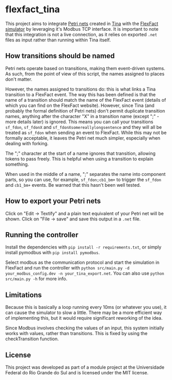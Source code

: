 # flexfact_tina

This project aims to integrate [Petri nets](https://en.wikipedia.org/wiki/Petri_net) created in [Tina](http://projects.laas.fr/tina) with the [FlexFact simulator](https://fgdes.tf.fau.de/flexfact.html) by leveraging it's Modbus TCP interface. It is important to note that this integration is not a live connection, as it relies on exported `.net` files as input rather than running within Tina itself.

## How transitions should be named

Petri nets operate based on transitions, making them event-driven systems. As such, from the point of view of this script, the names assigned to places don't matter.

However, the names assigned to transitions do: this is what links a Tina transition to a FlexFact event. The way this has been defined is that the name of a transition should match the name of the FlexFact event (details of which you can find on the FlexFact website). However, since Tina (and probably the formal definition of Petri nets) don't permit duplicate transition names, anything after the character "X" in a transition name (except ";" - more details later) is ignored. This means you can call your transitions `sf_fdon`, `sf_fdonX` and `sf_fdonXsomereallylongsentence` and they will all be treated as `sf_fdon` when sending an event to FlexFact. While this may not be formally acceptable, it leaves the Petri net much simpler, especially when dealing with forking.

The ";" character at the start of a name ignores that transition, allowing tokens to pass freely. This is helpful when using a transition to explain something.

When used in the middle of a name, ";" separates the name into component parts, so you can use, for example, `sf_fdon;cb1_bm+` to trigger the `sf_fdon` and `cb1_bm+` events. Be warned that this hasn't been well tested.

## How to export your Petri nets

Click on "Edit &rarr; Textify" and a plain text equivalent of your Petri net will be shown. Click on "File &rarr; save" and save this output in a `.net` file.

## Running the controller

Install the dependencies with `pip install -r requirements.txt`, or simply install pymodbus with `pip install pymodbus`.

Select modbus as the communication protocol and start the simulation in FlexFact and run the controller with `python src/main.py -d your_modbus_config.dev -n your_tina_export.net`. You can also use `python src/main.py -h` for more info.

## Limitations

Because this is basically a loop running every 10ms (or whatever you use), it can cause the simulator to slow a little. There may be a more efficient way of implementing this, but it would require significant reworking of the idea.

Since Modbus involves checking the values of an input, this system initially works with values, rather than transitions. This is fixed by using the checkTransition function.

## License

This project was developed as part of a module project at the Universidade Federal do Rio Grande do Sul and is licensed under the MIT license.
